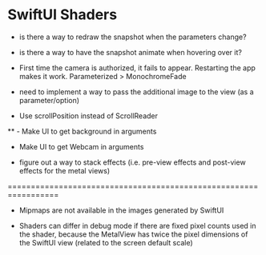 #  SwiftUI Shaders

- is there a way to redraw the snapshot when the parameters change?
- is there a way to have the snapshot animate when hovering over it?

- First time the camera is authorized, it fails to appear.  Restarting the app makes it work.  Parameterized > MonochromeFade

- need to implement a way to pass the additional image to the view (as a parameter/option)

- Use scrollPosition instead of ScrollReader

** - Make UI to get background in arguments
- Make UI to get Webcam in arguments

- figure out a way to stack effects (i.e. pre-view effects and post-view effects for the metal views)

=================================================================

- Mipmaps are not available in the images generated by SwiftUI

- Shaders can differ in debug mode if there are fixed pixel counts used in the shader,
   because the MetalView has twice the pixel dimensions of the SwiftUI view (related to the screen default scale)

